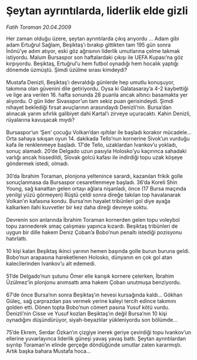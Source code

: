 # Şeytan ayrıntılarda, liderlik elde gizli

*Fatih Toraman 20.04.2009*

<div class="taraf_structure_2col_1zq">
<div class="margen_n">



 <p>Her zaman olduğu üzere, şeytan ayrıntılarda çıkış arıyordu … Adam gibi adam Ertuğrul Sağlam, Beşiktaş’ı bırakıp gittikten tam 195 gün sonra İnönü’ye adım atıyor, eski göz ağrısının liderlik umutlarına çelme takmak istiyordu. Malum Bursaspor son haftalardaki çıkışı ile UEFA Kupası’na göz kırpıyordu. Beşiktaş, Ertuğrul’u hem futbol oynadığı hem hocalık yaptığı dönemde üzmüştü. Şimdi üzülme sırası kimdeydi? <br/><br/>Mustafa Denizli, Beşiktaş’ı devraldığı günlerde hep umutlu konuşuyor, takımına olan güvenini dile getiriyordu. Oysa ki Galatasaray’a 4-2 kaybettiği ve lige ara verilen 16. hafta sonunda 28 puanla ancak altıncı basamakta yer alıyordu. O gün lider Sivasspor’un tam sekiz puan gerisindeydi. Şimdi nihayet beklediği fırsat avuçlarının arasındaydı Denizli’nin. Bursa’dan alınacak yarım sıfırlık galibiyet dahi Kartal’ı zirveye uçuracaktı. Kahin Denizli, rüyalarına kavuşacak mıydı? <br/><br/>Bursaspor’un ‘Şen’ çocuğu Volkan’dan ışıltılar ile başladı korakor mücadele… Orta sahaya sıkışan oyun 14. dakikada Tello’nun kornerine Sivok’un vurduğu kafa ile renklenmeye başladı. 17’de Tello, uzaklardan Ivankov’u yokladı, sonuç alamadı. 20’de Delgado uzun pasıyla Holosko’yu kaçırınca sahadaki varlığı ancak hissedildi, Slovak golcü kafası ile indirdiği topu uzak köşeye göndermek istedi, olmadı. <br/><br/>30’da İbrahim Toraman, plonjona yeltenince sarardı, kazanılan frikik golle sonuçlanmasa da Bursaspor cesaretlenmeye başladı. 36’da Koreli Shin Young, sağ kanattan gelen ortayı ağlara nişanladı, önce (17 Bursa maçında yenilgi yüzü görmeyen) Rüştü çeldi sonra direğe takılan top havalanarak Volkan’ın kafasına kondu. Bursa’nın hayalet tribünleri gol diye ayağa kalkarken ilahi kuvvetler bir kez daha direği devreye soktu. <br/><br/>Devrenin son anlarında İbrahim Toraman kornerden gelen topu voleybol topu zannederek smaç çalışması yapınca kızardı. Beşiktaş tribünleri de uygun bir dille hakem Deniz Çoban’a Bobo’nun penaltı istediği pozisyonu hatırlattı. <br/><br/>10 kişi kalan Beşiktaş ikinci yarının hemen başında golle burun buruna geldi. Bobo’nun arapasına hareketlenen Holosko, dünyanın en çok gol atan kalecilerinden Ivankov’u alt edemedi. <br/><br/>51’de Delgado’nun şutunu Ömer elle karışık kornere çelerken, İbrahim Üzülmez’in plonjonu anımsattı ama hakem Çoban unutmuşa benziyordu. <br/><br/>67’de önce Bursa’nın sonra Beşiktaş’ın hevesi kursağında kaldı… Gökhan Güleç, sağ çarprazdan pas vermek yerine kaleyi tercih edince takımını golden etti. Dönen topta Bobo’nun cömert pasına Yusuf kötü vurdu. Denizli’nin Cisse ve Yusuf kozları Beşiktaş’ın değil Bursa’nın 10 kişi oynadığını düşündürüyor, siyah-beyazlılar yükleniyordu son bölümde… <br/><br/>75’de Ekrem, Serdar Özkan’ın çizgiye inerek geriye çevirdiği topu Ivankov’un ellerine yuvarlayınca liderlik güneşi yavaş yavaş battı. Şeytan ayrıntılardan sıyrılıp Toraman’ın elinde gerçeğe döndüğünde umutlar zaten kararmıştı. Artık başka bahara Mustafa hoca… </p>

<br/>


<div id="taraf_not">
</div>

</div>


</div>
